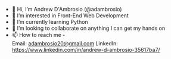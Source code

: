 - 👋 Hi, I’m Andrew D'Ambrosio (@adambrosio)
- 👀 I’m interested in Front-End Web Development
- 🌱 I’m currently learning Python
- 💞️ I’m looking to collaborate on anything I can get my hands on
- 📫 How to reach me -  
    Email: adambrosio20@gmail.com
    LinkedIn: https://www.linkedin.com/in/andrew-d-ambrosio-35617ba7/

<!---
adambrosio/adambrosio is a ✨ special ✨ repository because its `README.md` (this file) appears on your GitHub profile.
You can click the Preview link to take a look at your changes.
--->
